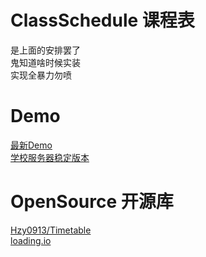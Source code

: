 # ClassSchedule 课程表
是上面的安排罢了  
鬼知道啥时候实装  
实现全暴力勿喷  

# Demo
[最新Demo](https://dev.hellocraft.xyz/ClassSchedule/)  
[学校服务器稳定版本](https://fzsztech.fzsz.net/gadgets/schedule_inquiry/new/)  

# OpenSource 开源库
[Hzy0913/Timetable](https://github.com/Hzy0913/Timetable)  
[loading.io](https://loading.io/)  
